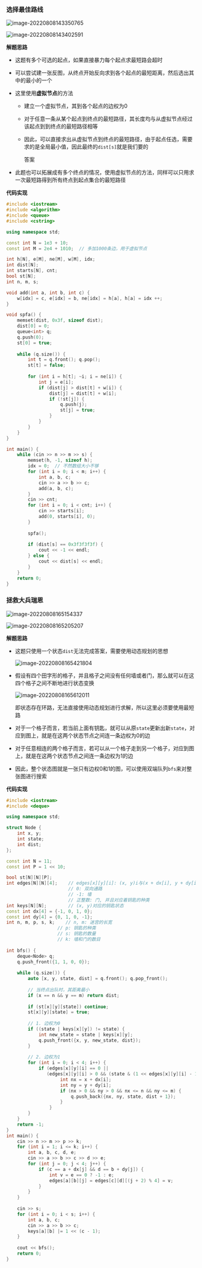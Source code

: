 ### 选择最佳路线

![image-20220808143350765](http://www.cdn.liver0377.xyz/typora/202208081433851.png)

![image-20220808143402591](http://www.cdn.liver0377.xyz/typora/202208081434639.png)





**解题思路**

- 这题有多个可选的起点，如果直接暴力每个起点求最短路会超时

- 可以尝试建一张反图，从终点开始反向求到各个起点的最短距离，然后选出其中的最小的一个

- 这里使用**虚拟节点**的方法

  - 建立一个虚拟节点，其到各个起点的边权为0

  - 对于任意一条从某个起点到终点的最短路径，其长度均与从虚拟节点经过该起点到到终点的最短路径相等

  - 因此，可以直接求出从虚拟节点到终点的最短路径，由于起点任选，需要求的是全局最小值，因此最终的`dist[s]`就是我们要的

    答案

- 此题也可以拓展成有多个终点的情况，使用虚拟节点的方法，同样可以只用求一次最短路得到所有终点到起点集合的最短路径



**代码实现**

```cc
#include <iostream>
#include <algorithm>
#include <queue>
#include <cstring>

using namespace std;

const int N = 1e3 + 10;
const int M = 2e4 + 1010;  // 多加1000条边，用于虚拟节点

int h[N], e[M], ne[M], w[M], idx;
int dist[N];
int starts[N], cnt;
bool st[N];
int n, m, s;

void add(int a, int b, int c) {
    w[idx] = c, e[idx] = b, ne[idx] = h[a], h[a] = idx ++;
}

void spfa() {
    memset(dist, 0x3f, sizeof dist);
    dist[0] = 0;
    queue<int> q;
    q.push(0);
    st[0] = true;
    
    while (q.size()) {
        int t = q.front(); q.pop();
        st[t] = false;
        
        for (int i = h[t]; ~i; i = ne[i]) {
            int j = e[i];
            if (dist[j] > dist[t] + w[i]) {
                dist[j] = dist[t] + w[i];
                if (!st[j]) {
                    q.push(j);
                    st[j] = true;
                }
            }
        }
    }
}

int main() {
    while (cin >> n >> m >> s) {
        memset(h, -1, sizeof h);
        idx = 0;  // 不然数组大小不够
        for (int i = 0; i < m; i++) {
            int a, b, c;
            cin >> a >> b >> c;
            add(a, b, c);
        }        
        cin >> cnt;
        for (int i = 0; i < cnt; i++) {
            cin >> starts[i];
            add(0, starts[i], 0);
        }
        
        spfa();
        
        if (dist[s] == 0x3f3f3f3f) {
            cout << -1 << endl;
        } else {
            cout << dist[s] << endl;
        }
    }
    return 0;
}
```







### 拯救大兵瑞恩

![image-20220808165154337](http://www.cdn.liver0377.xyz/typora/202208081651416.png)

![image-20220808165205207](http://www.cdn.liver0377.xyz/typora/202208081652259.png)





**解题思路**

- 这题只使用一个状态`dist`无法完成答案，需要使用动态规划的思想

  ![image-20220808165421804](http://www.cdn.liver0377.xyz/typora/202208081654893.png)

- 假设有四个田字形的格子，并且格子之间没有任何墙或者门，那么就可以在这四个格子之间不断地进行状态变换

  ![image-20220808165612011](http://www.cdn.liver0377.xyz/typora/202208081656098.png)

  即状态存在环路，无法直接使用动态规划进行求解，所以这里必须要使用最短路


- 对于一个格子而言，若当前上面有钥匙，就可以从原`state`更新出新`state`，对应到图上，就是在这两个状态节点之间连一条边权为0的边
- 对于任意相连的两个格子而言，若可以从一个格子走到另一个格子，对应到图上，就是在这两个状态节点之间连一条边权为1的边
- 因此，整个状态图就是一张只有边权0和1的图，可以使用双端队列`bfs`来对整张图进行搜索


**代码实现**

```cc
#include <iostream>
#include <deque>

using namespace std;

struct Node {
    int x, y;
    int state;
    int dist;
};

const int N = 11;
const int P = 1 << 10;

bool st[N][N][P];
int edges[N][N][4];    // edges[x][y][i]: (x, y)i与(x + dx[i], y + dy[i])的连接状态
                       // 0: 双向通路
                       // -1: 墙
                       // 正整数: 门, 并且对应着钥匙的种类
int keys[N][N];        // (x, y)对应的钥匙状态
const int dx[4] = {-1, 0, 1, 0};
const int dy[4] = {0, 1, 0, -1};
int n, m, p, s, k;    // n, m: 迷宫的长宽
                   // p: 钥匙的种类
                   // s: 钥匙的数量
                   // k: 墙和门的数目
         
int bfs() {
    deque<Node> q;
    q.push_front({1, 1, 0, 0});
    
    while (q.size()) {
        auto [x, y, state, dist] = q.front(); q.pop_front();
        
        // 当终点出队时，其距离最小
        if (x == n && y == m) return dist;
        
        if (st[x][y][state]) continue;
        st[x][y][state] = true;
        
        // 1. 边权为0
        if ((state | keys[x][y]) != state) {
            int new_state = state | keys[x][y];
            q.push_front({x, y, new_state, dist});
        }
        
        // 2. 边权为1
        for (int i = 0; i < 4; i++) {
            if (edges[x][y][i] == 0 ||
               (edges[x][y][i] > 0 && (state & (1 << edges[x][y][i] - 1)))) {
                    int nx = x + dx[i];
                    int ny = y + dy[i];
                    if (nx > 0 && ny > 0 && nx <= n && ny <= m) {
                        q.push_back({nx, ny, state, dist + 1});
                    }
                }
        }
    }
    return -1;
}          
int main() {
    cin >> n >> m >> p >> k;
    for (int i = 1; i <= k; i++) {
        int a, b, c, d, e;
        cin >> a >> b >> c >> d >> e;
        for (int j = 0; j < 4; j++) {
            if (c == a + dx[j] && d == b + dy[j]) {
                int v = e == 0 ? -1 : e;
                edges[a][b][j] = edges[c][d][(j + 2) % 4] = v;
            }
        }
    }
    
    cin >> s;
    for (int i = 0; i < s; i++) {
        int a, b, c;
        cin >> a >> b >> c;
        keys[a][b] |= 1 << (c - 1);
    }
    
    cout << bfs();
    return 0;
}
```



